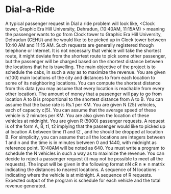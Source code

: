 # Dial-a-Ride
A typical passenger request in Dial a ride problem will look like,
<Clock tower, Graphic Era Hill University, Dehradun, (10:40AM, 11:15AM) >
meaning the passenger wants to go from Clock tower to Graphic Era Hill University, Dehradun (GEHU) and he would like to be picked up in Clock tower between 10:40 AM and 11:15 AM. Such requests are generally registered though telephone or Internet. It is not necessary that vehicle will take the shortest route, it might deviate from the shortest route to pick some other passenger, but the passenger will be charged based on the shortest distance between the locations that he is travelling. The main objective of the project is to schedule the cabs, in such a way as to maximize the revenue.
You are given n(100) main locations of the city and distances to from each location to some of
its neighboring locations. You can compute the shortest distance from this data (you may assume that every location is reachable from every other location). The amount of money that a passenger will pay to go from location A to B is proportional to the shortest distance from A to B. You can assume that the base rate is Rs.1 per KM.
You are given N (25) vehicles, each of capacity c(5). You can assume that the average speed of these vehicle is 2 minutes per KM. You are also given the location of these vehicles at midnight. You are given R (5000) passenger requests. A request is of the form A, B, t1, t2 implying that the passenger would like to picked up at location A between time t1 and t2 , and he should be dropped at location B. For simplicity, you can assume that all the locations are integers between 1 and n
and the time is in minutes between 0 and 1440, with midnight as reference point. 10:40AM will be noted as 640.
You must write a program to schedule the N vehicles in such a way as to maximize the revenue. You can decide to reject a passenger request (it may not be possible to meet all the requests).
The input will be given in the following format
nN cR
n ∗ n matrix indicating the distances to nearest locations.
A sequence of N locations - indicating where the vehicle is at midnight.
A sequence of R requests.
Expected output of the program is schedule for each vehicle and the total revenue generated.
